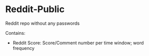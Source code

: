 # Reddit-Public
Reddit repo without any passwords

Contains:
  - Reddit Score: Score/Comment number per time window; word frequency
